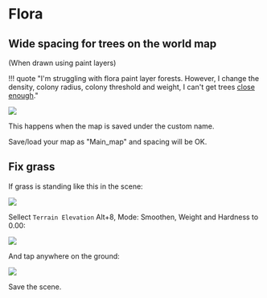 # Flora


## Wide spacing for trees on the world map

(When drawn using paint layers)

!!! quote "I'm struggling with flora paint layer forests. However, I change the density, colony radius, colony threshold and weight, I can't get trees [close enough](https://docs.google.com/document/d/1npGJ9p1ySdu2RDU19P_2aE-OCsKWie_G02vcws36UIs/edit)."

![](/pics/SjGUgif.png)

This happens when the map is saved under the custom name.

Save/load your map as "Main_map" and spacing will be OK.



## Fix grass

If grass is standing like this in the scene:

![](/pics/2509251742a.png)

Sellect `Terrain Elevation` Alt+8, Mode: Smoothen, Weight and Hardness to 0.00:

![](/pics/2509251742b.png)

And tap anywhere on the ground:

![](/pics/2509251742c.png)

Save the scene.